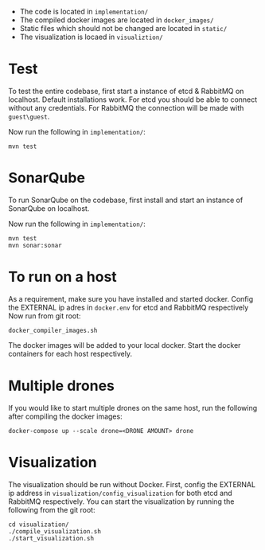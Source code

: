 - The code is located in `implementation/`
- The compiled docker images are located in `docker_images/`
- Static files which should not be changed are located in `static/`
- The visualization is locaed in `visualiztion/`

# Test
To test the entire codebase, first start a instance of etcd & RabbitMQ on localhost. Default installations work. For etcd you should be able to connect without any credentials. For RabbitMQ the connection will be made with `guest\guest`.

Now run the following in `implementation/`:
```
mvn test
```

# SonarQube
To run SonarQube on the codebase, first install and start an instance of SonarQube on localhost.

Now run the following in `implementation/`:
```
mvn test
mvn sonar:sonar
```

# To run on a host
As a requirement, make sure you have installed and started docker.
Config the EXTERNAL ip adres in `docker.env` for etcd and RabbitMQ respectively
Now run from git root:
```
docker_compiler_images.sh
```

The docker images will be added to your local docker. Start the docker containers for each host respectively.

# Multiple drones
If you would like to start multiple drones on the same host, run the following after compiling the docker images:
```
docker-compose up --scale drone=<DRONE AMOUNT> drone
``` 

# Visualization
The visualization should be run without Docker. First, config the EXTERNAL ip address in `visualization/config_visualization` for both etcd and RabbitMQ respectively. You can start the visualization by running the following from the git root:
```
cd visualization/
./compile_visualization.sh
./start_visualization.sh
```
